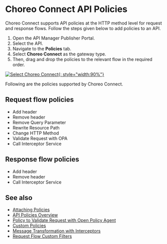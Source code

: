 # Choreo Connect API Policies

Choreo Connect supports API policies at the HTTP method level for request and response flows. Follow the steps given below to add policies to an API.

1. Open the API Manager Publisher Portal.
2. Select the API.
3. Navigate to the **Policies** tab.
4. Select **Choreo Connect** as the gateway type. 
5. Then, drag and drop the policies to the relevant flow in the required order.

[![Select Choreo Connect]({{base_path}}/assets/img/design/api-policies/choreo-connect-policy.png){: style="width:90%"}]({{base_path}}/assets/img/design/api-policies/choreo-connect-policy.png)

Following are the policies supported by Choreo Connect.

## Request flow policies

- Add header
- Remove header
- Remove Query Parameter
- Rewrite Resource Path
- Change HTTP Method
- Validate Request with OPA
- Call Interceptor Service

## Response flow policies

- Add header
- Remove header
- Call Interceptor Service

## See also

- [Attaching Policies]({{base_path}}/design/api-policies/attach-policy/)
- [API Policies Overview]({{base_path}}/design/api-policies/overview/)
- [Policy to Validate Request with Open Policy Agent]({{base_path}}/deploy-and-publish/deploy-on-gateway/choreo-connect/security/api-authorization/opa-validation/)
- [Custom Policies]({{base_path}}/design/api-policies/choreo-connect-policies/create-custom-cc-policy/)
- [Message Transformation with Interceptors]({{base_path}}/deploy-and-publish/deploy-on-gateway/choreo-connect/message-transformation/message-transformation-overview/)
- [Request Flow Custom Filters]({{base_path}}/deploy-and-publish/deploy-on-gateway/choreo-connect/extensions/custom-filters/)